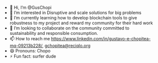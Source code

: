 - 👋 Hi, I’m @GusChopi
- 👀 I’m interested in Disruptive and scale solutions for big problems
- 🌱 I’m currently learning how to develop blockchain tools to give robustness to my project and reward my community for their hard work
- 💞️ I’m looking to collaborate on the community committed to sustainability and responsible consumption.
- 📫 How to reach me https://www.linkedin.com/in/gustavo-e-chopitea-mq-09213b228/, gchopitea@reciqlo.org
- 😄 Pronouns: Chopo
- ⚡ Fun fact: surfer dude

<!---
GusChopi/GusChopi is a ✨ special ✨ repository because its `README.md` (this file) appears on your GitHub profile.
You can click the Preview link to take a look at your changes.
--->
